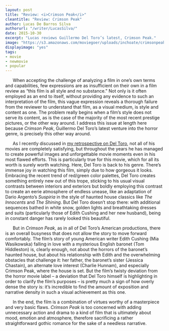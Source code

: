 ```yaml
---
layout: post
title: "Review: <i>Crimson Peak</i>"
cleantitle: "Review: Crimson Peak"
author: Lucas De Barros Silva
authorurl: "/writer/LucasSilva/"
date: 2015-10-30
excerpt: "Lucas reviews Guillermo Del Toro’s latest, Crimson Peak." 
image: "https://s3.amazonaws.com/moviegoer/uploads/inchoate/crimsonpeak.jpg"
displayimage: "yes"
tags: 
- movie
- newmovie
- popular
---
```


&nbsp;&nbsp;&nbsp;&nbsp;&nbsp;&nbsp;When accepting the challenge of analyzing a film in one’s own terms and capabilities, few expressions are as insufficient on their own in a film review as “this film is all style and no substance.” Not only is it often employed as an end to itself, without providing any evidence to such an interpretation of the film, this vague expression reveals a thorough failure from the reviewer to understand that film, as a visual medium, is style and content as one. The problem really begins when a film’s style does not serve its content, as is the case of the majority of the most recent prestige pictures, or the other way around. I address this issue at length here because *Crimson Peak*, Guillermo Del Toro’s latest venture into the horror genre, is precisely this other way around.

&nbsp;&nbsp;&nbsp;&nbsp;&nbsp;&nbsp;As I recently discussed in [my retrospective on Del Toro](http://pennmoviegoer.com/2015/10/26/deltoro.html), not all of his movies are completely satisfying, but throughout the years he has managed to create powerful images and unforgettable movie moments even in his most flawed efforts. This is particularly true for this movie, which for all its worth is surely worth watching. Here, Del Toro is back to his genre. There’s immense joy in watching this film, simply due to how gorgeous it looks. Embracing the recent trend of red/green color palettes, Del Toro creates something entirely new out of this trope, sticking to his usual visual contrasts between interiors and exteriors but boldly employing this contrast to create an eerie atmosphere of endless unease, like an adaptation of Dario Argento’s *Suspiria* in the style of haunted house classics like *The Innocents* and *The Shining*. But Del Toro doesn’t stop there: with additional sequences bathed in white snow, golden lights and breathtaking dresses and suits (particularly those of Edith Cushing and her new husband), being in constant danger has rarely looked this beautiful.

&nbsp;&nbsp;&nbsp;&nbsp;&nbsp;&nbsp;But in *Crimson Peak*, as in all of Del Toro’s American productions, there is an overall busyness that does not allow the story to move forward comfortably. The film’s story of young American writer Edith Cushing (Mia Wasikowska) falling in love with a mysterious English baronet (Tom Hiddleston) is, clearly enough, not about the horrors of the baronet’s haunted house, but about his relationship with Edith and the overwhelming obstacles that challenge it: her father, the baronet’s sister (Jessica Chastain), an alternate love interest (Charlie Hunnam), and especially Crimson Peak, where the house is set. But the film’s twisty deviation from the horror movie label – a deviation that Del Toro himself is highlighting in order to clarify the film’s purposes – is pretty much a sign of how overly dense the story is: it’s incredible to find the amount of exposition and narrative density in such a visual achievement as this one.

&nbsp;&nbsp;&nbsp;&nbsp;&nbsp;&nbsp;In the end, the film is a combination of virtues worthy of a masterpiece and very basic flaws. *Crimson Peak* is too concerned with adding unnecessary action and drama to a kind of film that is ultimately about mood, emotion and atmosphere, therefore sacrificing a rather straightforward gothic romance for the sake of a needless narrative.

